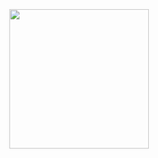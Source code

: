<img src = "https://github.com/akshankshingala/coflutter8.1_5/assets/150037897/ebf0b14c-5be3-4cc8-9b73-03eae934cca9" width ="250">

